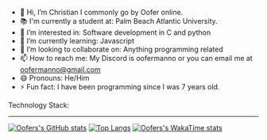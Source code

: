 - 👋 Hi, I’m Christian I commonly go by Oofer online.
- 📚 I'm currently a student at: Palm Beach Atlantic University.
- 👀 I’m interested in: Software development in C and python
- 🌱 I’m currently learning: Javascript
- 💞️ I’m looking to collaborate on: Anything programming related
- 📫 How to reach me: My Discord is oofermanno or you can email me at oofermanno@gmail.com
- 😄 Pronouns: He/Him
- ⚡ Fun fact: I have been programming since I was 7 years old.

<!---
Oofer51/Oofer51 is a ✨ special ✨ repository because its `README.md` (this file) appears on your GitHub profile.
You can click the Preview link to take a look at your changes.
--->
Technology Stack: 



---------------------------------------------



   [![Oofers's GitHub stats](https://github-readme-stats.vercel.app/api?username=Oofer51&theme=tokyonight)](https://github.com/anuraghazra/github-readme-stats)
   [![Top Langs](https://github-readme-stats.vercel.app/api/top-langs/?username=Oofer51&layout=donut-vertical&theme=tokyonight)](https://github.com/anuraghazra/github-readme-stats)
   [![Oofers's WakaTime stats](https://github-readme-stats.vercel.app/api/wakatime?username=Oofer51&theme=tokyonight)](https://github.com/anuraghazra/github-readme-stats)


<!--
--->
